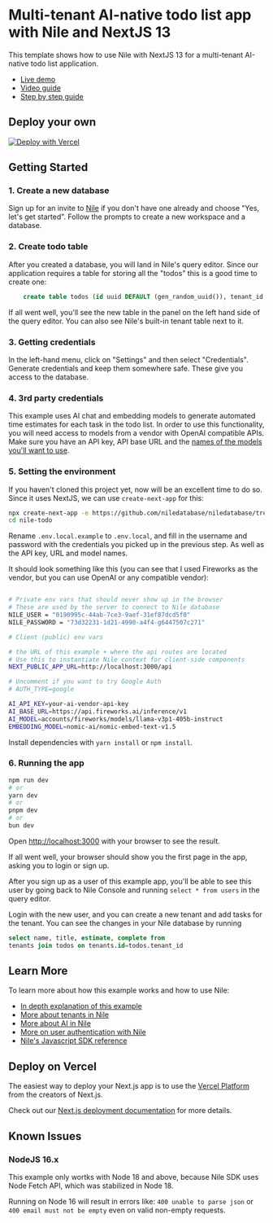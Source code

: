# Multi-tenant AI-native todo list app with Nile and NextJS 13

This template shows how to use Nile with NextJS 13 for a multi-tenant AI-native todo list application.

- [Live demo](https://nextjs-quickstart-omega.vercel.app)
- [Video guide](https://www.youtube.com/watch?v=Eo0dDROnJGg)
- [Step by step guide](https://thenile.dev/docs/getting-started/languages/nextjs)

## Deploy your own

[![Deploy with Vercel](https://vercel.com/button)](https://vercel.com/new/clone?repository-url=https://github.com/niledatabase/niledatabase/tree/main/examples/quickstart/nextjs&project-name=nile-todo&repository-name=nile-todo&stores=%5B%7B%22type%22%3A%22integration%22%2C%22integrationSlug%22%3A%22niledb%22%2C%22productSlug%22%3A%22niledb%22%7D%5D)

## Getting Started

### 1. Create a new database

Sign up for an invite to [Nile](https://thenile.dev) if you don't have one already and choose "Yes, let's get started". Follow the prompts to create a new workspace and a database.

### 2. Create todo table

After you created a database, you will land in Nile's query editor. Since our application requires a table for storing all the "todos" this is a good time to create one:

```sql
    create table todos (id uuid DEFAULT (gen_random_uuid()), tenant_id uuid, title varchar(256), estimate varchar(256), embedding vector(768), complete boolean);
```

If all went well, you'll see the new table in the panel on the left hand side of the query editor. You can also see Nile's built-in tenant table next to it.

### 3. Getting credentials

In the left-hand menu, click on "Settings" and then select "Credentials". Generate credentials and keep them somewhere safe. These give you access to the database.

### 4. 3rd party credentials

This example uses AI chat and embedding models to generate automated time estimates for each task in the todo list. In order to use this functionality, you will
need access to models from a vendor with OpenAI compatible APIs. Make sure you have an API key, API base URL and the [names of the models you'll want to use](https://www.thenile.dev/docs/ai-embeddings/embedding_models).

### 5. Setting the environment

If you haven't cloned this project yet, now will be an excellent time to do so. Since it uses NextJS, we can use `create-next-app` for this:

```bash
npx create-next-app -e https://github.com/niledatabase/niledatabase/tree/main/examples/quickstart/nextjs nile-todo
cd nile-todo
```

Rename `.env.local.example` to `.env.local`, and fill in the username and password with the
credentials you picked up in the previous step. As well as the API key, URL and model names.

It should look something like this (you can see that I used Fireworks as the vendor, but you can use OpenAI or any compatible vendor):

```bash

# Private env vars that should never show up in the browser
# These are used by the server to connect to Nile database
NILE_USER = "0190995c-44ab-7ce3-9aef-31ef87dcd5f0"
NILE_PASSWORD = "73d32231-1d21-4990-a4f4-g6447507c271"

# Client (public) env vars

# the URL of this example + where the api routes are located
# Use this to instantiate Nile context for client-side components
NEXT_PUBLIC_APP_URL=http://localhost:3000/api

# Uncomment if you want to try Google Auth
# AUTH_TYPE=google

AI_API_KEY=your-ai-vendor-api-key
AI_BASE_URL=https://api.fireworks.ai/inference/v1
AI_MODEL=accounts/fireworks/models/llama-v3p1-405b-instruct
EMBEDDING_MODEL=nomic-ai/nomic-embed-text-v1.5
```

Install dependencies with `yarn install` or `npm install`.

### 6. Running the app

```bash
npm run dev
# or
yarn dev
# or
pnpm dev
# or
bun dev
```

Open [http://localhost:3000](http://localhost:3000) with your browser to see the result.

If all went well, your browser should show you the first page in the app, asking you to login or sign up.

After you sign up as a user of this example app, you'll be able to see this user by going back to Nile Console and running `select * from users` in the query editor.

Login with the new user, and you can create a new tenant and add tasks for the tenant. You can see the changes in your Nile database by running

```sql
select name, title, estimate, complete from
tenants join todos on tenants.id=todos.tenant_id
```

## Learn More

To learn more about how this example works and how to use Nile:

- [In depth explanation of this example](https://www.thenile.dev/docs/getting-started/languages/nextjs)
- [More about tenants in Nile](https://www.thenile.dev/docs/tenant-virtualization/tenant-management)
- [More about AI in Nile](https://www.thenile.dev/docs/ai-embeddings)
- [More on user authentication with Nile](https://www.thenile.dev/docs/user-authentication)
- [Nile's Javascript SDK reference](https://www.thenile.dev/docs/reference/sdk-reference)

## Deploy on Vercel

The easiest way to deploy your Next.js app is to use the [Vercel Platform](https://vercel.com/new?utm_medium=default-template&filter=next.js&utm_source=create-next-app&utm_campaign=create-next-app-readme) from the creators of Next.js.

Check out our [Next.js deployment documentation](https://nextjs.org/docs/deployment) for more details.

## Known Issues

### NodeJS 16.x

This example only wortks with Node 18 and above, because Nile SDK uses Node Fetch API, which was stabilized in Node 18.

Running on Node 16 will result in errors like:
`400 unable to parse json` or `400 email must not be empty` even on valid non-empty requests.
